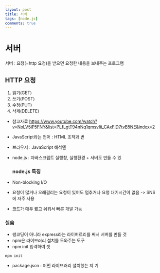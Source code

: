 ```yaml
---
layout: post
title: 서버
tags: [node.js]
comments: true
---
```


# 서버
서버 : 요청(=http 요청)을 받으면 요청한 내용을 보내주는 프로그램

## HTTP 요청
1. 읽기(GET)
2. 쓰기(POST)
3. 수정(PUT)
4. 삭제(DELETE)

- 참고자료
https://www.youtube.com/watch?v=NoLV5iP5FNY&list=PLfLgtT94nNq1qmsvIii_CAxFlD7tvB5NE&index=2

- JavaScript라는 언어 : HTML 조작과 변
- 브라우저 : JavaScript 해석엔
- node.js : 자바스크립트 실행창, 실행환경 + 서버도 만들 수 있

  ### node.js 특징
- Non-blocking I/O
- 요청이 많거나 오래걸리는 요청이 있어도 멈추거나 요청 대기시간이 없음 -> SNS에 자주 사용
- 코드가 매우 짧고 쉬워서 빠른 개발 가능

### 실습
- 쌩코딩이 아니라 express라는 라이버르리를 써서 서버를 만들 것
- npm은 라이브러리 설치를 도와주는 도구
- npm init 입력하여 셋
```py
npm init
```
- package.json : 어떤 라이브러리 설치했는 지 기

